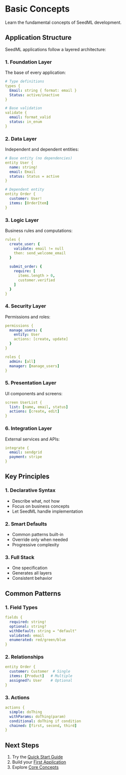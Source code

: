 # Basic Concepts

Learn the fundamental concepts of SeedML development.

## Application Structure

SeedML applications follow a layered architecture:

### 1. Foundation Layer

The base of every application:

```yaml
# Type definitions
types {
  Email: string { format: email }
  Status: active/inactive
}

# Base validation
validate {
  email: format_valid
  status: in_enum
}
```

### 2. Data Layer

Independent and dependent entities:

```yaml
# Base entity (no dependencies)
entity User {
  name: string!
  email: Email
  status: Status = active
}

# Dependent entity
entity Order {
  customer: User!
  items: [OrderItem]
}
```

### 3. Logic Layer

Business rules and computations:

```yaml
rules {
  create_user: {
    validate: email != null
    then: send_welcome_email
  }
  
  submit_order: {
    require: [
      items.length > 0,
      customer.verified
    ]
  }
}
```

### 4. Security Layer

Permissions and roles:

```yaml
permissions {
  manage_users: {
    entity: User
    actions: [create, update]
  }
}

roles {
  admin: [all]
  manager: [manage_users]
}
```

### 5. Presentation Layer

UI components and screens:

```yaml
screen UserList {
  list: [name, email, status]
  actions: [create, edit]
}
```

### 6. Integration Layer

External services and APIs:

```yaml
integrate {
  email: sendgrid
  payment: stripe
}
```

## Key Principles

### 1. Declarative Syntax
- Describe what, not how
- Focus on business concepts
- Let SeedML handle implementation

### 2. Smart Defaults
- Common patterns built-in
- Override only when needed
- Progressive complexity

### 3. Full Stack
- One specification
- Generates all layers
- Consistent behavior

## Common Patterns

### 1. Field Types
```yaml
fields {
  required: string!
  optional: string?
  withDefault: string = "default"
  validated: email
  enumerated: red/green/blue
}
```

### 2. Relationships
```yaml
entity Order {
  customer: Customer  # Single
  items: [Product]   # Multiple
  assigned?: User    # Optional
}
```

### 3. Actions
```yaml
actions {
  simple: doThing
  withParams: doThing(param)
  conditional: doThing if condition
  chained: [first, second, third]
}
```

## Next Steps

1. Try the [Quick Start Guide](quick-start.md)
2. Build your [First Application](first-app.md)
3. Explore [Core Concepts](../core-concepts/overview.md)
